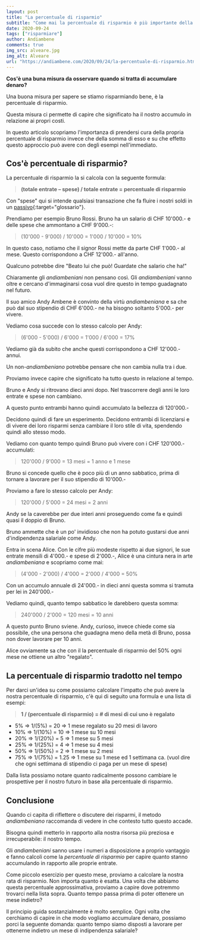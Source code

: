 ```yaml
---
layout: post
title: "La percentuale di risparmio"
subtitle: "Come mai la percentuale di risparmio è più importante della somma di risparmio"
date: 2020-09-24
tags: ["risparmiare"]
author: Andiambene
comments: true
img_src: alveare.jpg
img_alt: Alveare
url: "https://andiambene.com/2020/09/24/la-percentuale-di-risparmio.html"
---
```


**Cos'è una buna misura da osservare quando si tratta di accumulare denaro?**

Una buona misura per sapere se stiamo risparmiando bene, è la percentuale di risparmio.

Questa misura ci permette di capire che significato ha il nostro accumulo in relazione ai propri costi.

In questo articolo scopriamo l'importanza di prendersi cura della propria percentuale di risparmio invece che della somma di esso e su che effetto questo approccio può avere con degli esempi nell'immediato.


## Cos'è percentuale di risparmio?

La percentuale di risparmio la si calcola con la seguente formula:

> **(totale entrate – spese) / totale entrate = percentuale di risparmio**

Con "spese" qui si intende qualsiasi transazione che fa fluire i nostri soldi in un [passivo](/glossario.html#passivo){:target="glossario"}.

Prendiamo per esempio Bruno Rossi. Bruno ha un salario di CHF 10'000.- e delle spese che ammontano a CHF 9'000.-:


> (10'000 - 9'000) / 10'000 = 1'000 / 10'000 = 10%

In questo caso, notiamo che il signor Rossi mette da parte CHF 1'000.- al mese. Questo corrispondono a CHF 12'000.- all'anno.

Qualcuno potrebbe dire "Beato lui che può! Guardate che salario che ha!"

Chiaramente gli _andiambeniani_ non pensano così. Gli _andiambeniani_ vanno oltre e cercano d'immaginarsi cosa vuol dire questo in tempo guadagnato nel futuro.

Il suo amico Andy Ambene è convinto della virtù _andiambeniana_ e sa che può dal suo stipendio di CHF 6'000.- ne ha bisogno soltanto 5'000.- per vivere.

Vediamo cosa succede con lo stesso calcolo per Andy:

> (6'000 - 5'000) / 6'000 = 1'000 / 6'000 = 17%

Vediamo già da subito che anche questi corrispondono a CHF 12'000.- annui.

Un non-<i>andiambeniano</i> potrebbe pensare che non cambia nulla tra i due.

Proviamo invece capire che significato ha tutto questo in relazione al tempo.

Bruno e Andy si ritrovano dieci anni dopo. Nel trascorrere degli anni le loro entrate e spese non cambiano.

A questo punto entrambi hanno quindi accumulato la bellezza di 120'000.-

Decidono quindi di fare un esperimento. Decidono entrambi di licenziarsi e di vivere dei loro risparmi senza cambiare il loro stile di vita, spendendo quindi allo stesso modo.

Vediamo con quanto tempo quindi Bruno può vivere con i CHF 120'000.- accumulati:

> 120'000 / 9'000 = 13 mesi = 1 anno e 1 mese

Bruno si concede quello che è poco più di un anno sabbatico, prima di tornare a lavorare per il suo stipendio di 10'000.-

Proviamo a fare lo stesso calcolo per Andy:

> 120'000 / 5'000 = 24 mesi = 2 anni

Andy se la caverebbe per due interi anni proseguendo come fa e quindi quasi il doppio di Bruno.

Bruno ammette che è un po' invidioso che non ha potuto gustarsi due anni d'indipendenza salariale come Andy.

Entra in scena Alice. Con le cifre più modeste rispetto ai due signori, le sue entrate mensili di 4'000.- e spese di 2'000.-, Alice è una cintura nera in arte _andiambeniana_ e scopriamo come mai:

> (4'000 - 2'000) / 4'000 = 2'000 / 4'000 = 50%

Con un accumulo annuale di 24'000.- in dieci anni questa somma si tramuta per lei in 240'000.-

Vediamo quindi, quanto tempo sabbatico le darebbero questa somma:

> 240'000 / 2'000 = 120 mesi = 10 anni

A questo punto Bruno sviene. Andy, curioso, invece chiede come sia possibile, che una persona che guadagna meno della metà di Bruno, possa non dover lavorare per 10 anni.

Alice ovviamente sa che con il la percentuale di risparmio del 50% ogni mese ne ottiene un altro "regalato".

## La percentuale di risparmio tradotto nel tempo

Per darci un'idea su come possiamo calcolare l'impatto che può avere la nostra percentuale di risparmio, c'è qui di seguito una formula e una lista di esempi:


> **1 / (percentuale di risparmio) = # di mesi di cui uno è regalato**


- 5% => 1/(5%) = 20 => 1 mese regalato su 20 mesi di lavoro
- 10% => 1/(10%) = 10 => 1 mese su 10 mesi
- 20% => 1/(20%) = 5 => 1 mese su 5 mesi
- 25% => 1/(25%) = 4 => 1 mese su 4 mesi
- 50% => 1/(50%) = 2 => 1 mese su 2 mesi
- 75% => 1/(75%) = 1.25 => 1 mese su 1 mese ed 1 settimana ca. (vuol dire che ogni settimana di stipendio ci paga per un mese di spese)

Dalla lista possiamo notare quanto radicalmente possono cambiare le prospettive per il nostro futuro in base alla percentuale di risparmio.

## Conclusione

Quando ci capita di riflettere o discutere dei risparmi, il metodo _andiambeniano_ raccomanda di vedere in che contesto tutto questo accade.

Bisogna quindi metterlo in rapporto alla nostra risorsa più preziosa e irrecuperabile: il nostro tempo.

Gli _andiambeniani_ sanno usare i numeri a disposizione a proprio vantaggio e fanno calcoli come la _percentuale di risparmio_ per capire quanto stanno accumulando in rapporto alle proprie entrate.


Come piccolo esercizio per questo mese, proviamo a calcolare la nostra rata di risparmio. Non importa quanto è esatta. Una volta che abbiamo questa percentuale approssimativa, proviamo a capire dove potremmo trovarci nella lista sopra. Quanto tempo passa prima di poter ottenere un mese indietro?

Il principio guida sostanzialmente è molto semplice. Ogni volta che cerchiamo di capire in che modo vogliamo accumulare denaro, possiamo porci la seguente domanda: quanto tempo siamo disposti a lavorare per ottenerne indietro un mese di indipendenza salariale?